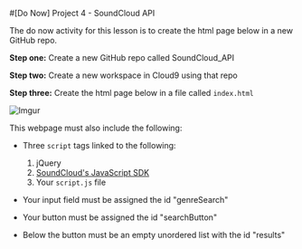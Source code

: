 #[Do Now] Project 4  - SoundCloud API

The do now activity for this lesson is to create the html page below in a new GitHub repo.

**Step one:** Create a new GitHub repo called SoundCloud_API

**Step two:** Create a new workspace in Cloud9 using that repo

**Step three:** Create the html page below in a file called ```index.html```

![Imgur](http://i.imgur.com/CQeuP80.png)

This webpage must also include the following:  

* Three ```script``` tags linked to the following:
 	1. jQuery
 	2. [SoundCloud's JavaScript SDK](developers.soundcloud.com/blog/introducing-javascript-sdk-version-2)  
 	3. Your ```script.js``` file
 	  		
* Your input field must be assigned the id "genreSearch"
* Your button must be assigned the id "searchButton"
* Below the button must be an empty unordered list with the id "results"
